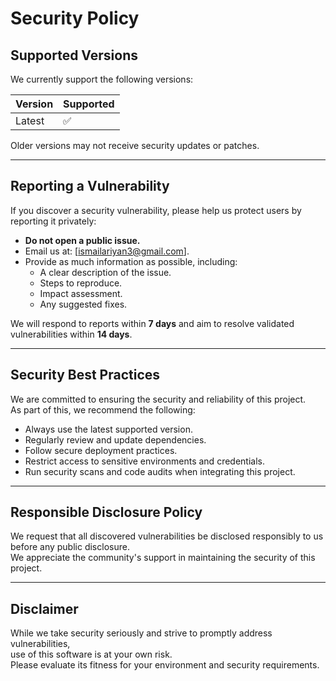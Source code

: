 # Security Policy

## Supported Versions

We currently support the following versions:

| Version | Supported          |
|---------|--------------------|
| Latest  | ✅                  |

Older versions may not receive security updates or patches.

---

## Reporting a Vulnerability

If you discover a security vulnerability, please help us protect users by reporting it privately:

- **Do not open a public issue.**
- Email us at: [ismailariyan3@gmail.com].
- Provide as much information as possible, including:
  - A clear description of the issue.
  - Steps to reproduce.
  - Impact assessment.
  - Any suggested fixes.

We will respond to reports within **7 days** and aim to resolve validated vulnerabilities within **14 days**.

---

## Security Best Practices

We are committed to ensuring the security and reliability of this project.  
As part of this, we recommend the following:

- Always use the latest supported version.
- Regularly review and update dependencies.
- Follow secure deployment practices.
- Restrict access to sensitive environments and credentials.
- Run security scans and code audits when integrating this project.

---

## Responsible Disclosure Policy

We request that all discovered vulnerabilities be disclosed responsibly to us before any public disclosure.  
We appreciate the community's support in maintaining the security of this project.

---

## Disclaimer

While we take security seriously and strive to promptly address vulnerabilities,  
use of this software is at your own risk.  
Please evaluate its fitness for your environment and security requirements.
